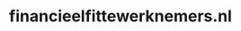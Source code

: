 ---
layout: post
title:  "financieelfittewerknemers.nl"
internal_url:  "/dutchgov/financieelfittewerknemers.nl.html"
categories: dutchgov
---